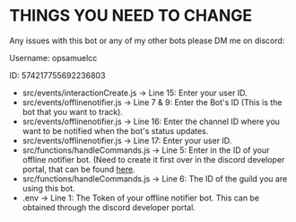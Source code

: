 <h1>THINGS YOU NEED TO CHANGE</h1>

<p>Any issues with this bot or any of my other bots please DM me on discord:</p>
<p>Username: opsamuelcc</p>
<p>ID: 574217755692236803</p>
<p> 
  <ul>
      <li>src/events/interactionCreate.js -> Line 15: Enter your user ID.</li>
      <li>src/events/offlinenotifier.js -> Line 7 & 9: Enter the Bot's ID (This is the bot that you want to track).</li>
      <li>src/events/offlinenotifier.js -> Line 16: Enter the channel ID where you want to be notified when the bot's status updates.</li>
      <li>src/events/offlinenotifier.js -> Line 17: Enter your user ID.</li>
      <li>src/functions/handleCommands.js -> Line 5: Enter in the ID of your offline notifier bot. (Need to create it first over in the discord developer portal, that can be found <a href="https://discord.com/developers/applications">here</a>.</li>
      <li>src/functions/handleCommands.js -> Line 6: The ID of the guild you are using this bot.</li>
      <li>.env -> Line 1: The Token of your offline notifier bot. This can be obtained through the discord developer portal.</li>
  </ul>
</p>
